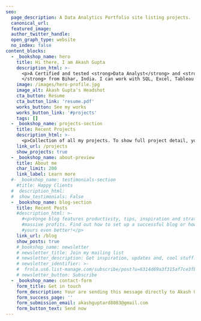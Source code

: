 ```yaml
---
seo:
  page_description: A Data Analytics Portfolio site listing projects.
  canonical_url:
  featured_image:
  author_twitter_handle:
  open_graph_type: website
  no_index: false
content_blocks:
  - _bookshop_name: hero
    title: Hi there, I am Akash Gupta
    description_html: >-
      <p>A Certified and tested <strong>Data Analyst</strong> and <strong>AI Enthusiast
      </strong> from Bihar, India. I can work with SQL, Excel, Tableau and Python to solve the complex business problem and share insights in interactive way.</p>
    image: /images/hero-profile.jpg
    image_alt: Akash Gupta's Headshot
    cta_button: Resume
    cta_button_link: 'resume.pdf'
    works_button: See my works
    works_button_link: '#projects'
    tags: []
  - _bookshop_name: projects-section
    title: Recent Projects
    description_html: >-
      <p>Collection of all my projects. To show full project detail, you might have to visit external places. Fell free to checkout!</p>
    link_url: /projects
    show_projects: true
  - _bookshop_name: about-preview
    title: About me
    char_limit: 200
    link_label: Learn more
  #- _bookshop_name: testimonials-section
    #title: Happy Clients
  #  description_html:
  #  show_testimonials: False
  - _bookshop_name: blog-section
    title: Recent Posts
    #description_html: >-
      #<p>Vonge blog features productivity, tips, inspiration and strategies for
      #massive profits. Find out how to set up a successful blog or how to make
      #yours even better!</p>
    link_url: /blog
    show_posts: true
    #_bookshop_name: newsletter
    # newsletter_title: Join my mailing list
    # newsletter_description: Get inspiration, updates and, cool stuff!
    # newsletter_identifier: >-
    #  frnla.us6.list-manage.com/subscribe/post?u=6314d69a3f315af7ce3fb00a0&amp;id=3038727cc3
    # newsletter_button: Subscribe
  - _bookshop_name: contact-form
    form_title: Get in touch
    form_description: Your are sending this message directly to Akash Gupta's email address.
    form_success_page: ''
    form_submission_email: akashguptard8083@gmail.com
    form_button_text: Send now
---
```

